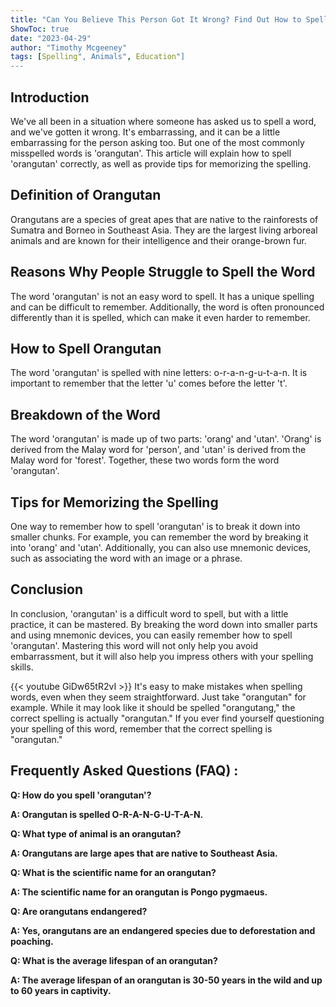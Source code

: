 ```yaml
---
title: "Can You Believe This Person Got It Wrong? Find Out How to Spell 'Orangutan' Now!"
ShowToc: true 
date: "2023-04-29"
author: "Timothy Mcgeeney" 
tags: [Spelling", Animals", Education"]
---
```

## Introduction

We've all been in a situation where someone has asked us to spell a word, and we've gotten it wrong. It's embarrassing, and it can be a little embarrassing for the person asking too. But one of the most commonly misspelled words is 'orangutan'. This article will explain how to spell 'orangutan' correctly, as well as provide tips for memorizing the spelling.

## Definition of Orangutan

Orangutans are a species of great apes that are native to the rainforests of Sumatra and Borneo in Southeast Asia. They are the largest living arboreal animals and are known for their intelligence and their orange-brown fur.

## Reasons Why People Struggle to Spell the Word

The word 'orangutan' is not an easy word to spell. It has a unique spelling and can be difficult to remember. Additionally, the word is often pronounced differently than it is spelled, which can make it even harder to remember.

## How to Spell Orangutan

The word 'orangutan' is spelled with nine letters: o-r-a-n-g-u-t-a-n. It is important to remember that the letter 'u' comes before the letter 't'.

## Breakdown of the Word

The word 'orangutan' is made up of two parts: 'orang' and 'utan'. 'Orang' is derived from the Malay word for 'person', and 'utan' is derived from the Malay word for 'forest'. Together, these two words form the word 'orangutan'.

## Tips for Memorizing the Spelling

One way to remember how to spell 'orangutan' is to break it down into smaller chunks. For example, you can remember the word by breaking it into 'orang' and 'utan'. Additionally, you can also use mnemonic devices, such as associating the word with an image or a phrase.

## Conclusion

In conclusion, 'orangutan' is a difficult word to spell, but with a little practice, it can be mastered. By breaking the word down into smaller parts and using mnemonic devices, you can easily remember how to spell 'orangutan'. Mastering this word will not only help you avoid embarrassment, but it will also help you impress others with your spelling skills.

{{< youtube GiDw65tR2vI >}} 
It's easy to make mistakes when spelling words, even when they seem straightforward. Just take "orangutan" for example. While it may look like it should be spelled "orangutang," the correct spelling is actually "orangutan." If you ever find yourself questioning your spelling of this word, remember that the correct spelling is "orangutan."

## Frequently Asked Questions (FAQ) :
**Q: How do you spell 'orangutan'?**

**A: Orangutan is spelled O-R-A-N-G-U-T-A-N.**

**Q: What type of animal is an orangutan?**

**A: Orangutans are large apes that are native to Southeast Asia.**

**Q: What is the scientific name for an orangutan?**

**A: The scientific name for an orangutan is Pongo pygmaeus.**

**Q: Are orangutans endangered?**

**A: Yes, orangutans are an endangered species due to deforestation and poaching.**

**Q: What is the average lifespan of an orangutan?**

**A: The average lifespan of an orangutan is 30-50 years in the wild and up to 60 years in captivity.**





